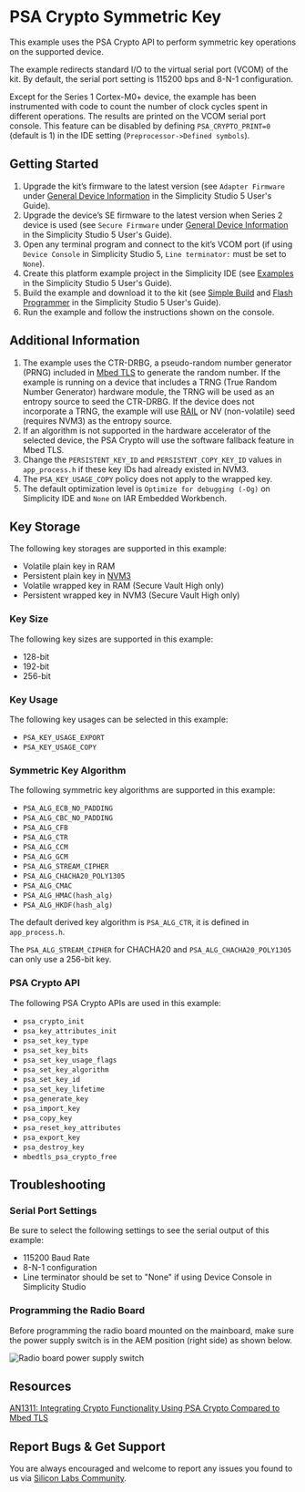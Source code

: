 # PSA Crypto Symmetric Key

This example uses the PSA Crypto API to perform symmetric key operations on the supported device.

The example redirects standard I/O to the virtual serial port (VCOM) of the kit. By default, the serial port setting is 115200 bps and 8-N-1 configuration.

Except for the Series 1 Cortex-M0+ device, the example has been instrumented with code to count the number of clock cycles spent in different operations. The results are printed on the VCOM serial port console. This feature can be disabled by defining `PSA_CRYPTO_PRINT=0` (default is 1) in the IDE setting (`Preprocessor->Defined symbols`).

## Getting Started

1. Upgrade the kit’s firmware to the latest version (see `Adapter Firmware` under [General Device Information](https://docs.silabs.com/simplicity-studio-5-users-guide/latest/ss-5-users-guide-about-the-launcher/welcome-and-device-tabs#general-device-information) in the Simplicity Studio 5 User's Guide).
2. Upgrade the device’s SE firmware to the latest version when Series 2 device is used (see `Secure Firmware` under [General Device Information](https://docs.silabs.com/simplicity-studio-5-users-guide/latest/ss-5-users-guide-about-the-launcher/welcome-and-device-tabs#general-device-information) in the Simplicity Studio 5 User's Guide).
3. Open any terminal program and connect to the kit’s VCOM port (if using `Device Console` in Simplicity Studio 5, `Line terminator:` must be set to `None`).
4. Create this platform example project in the Simplicity IDE (see [Examples](https://docs.silabs.com/simplicity-studio-5-users-guide/latest/ss-5-users-guide-getting-started/start-a-project#examples) in the Simplicity Studio 5 User's Guide).
5. Build the example and download it to the kit (see [Simple Build](https://docs.silabs.com/simplicity-studio-5-users-guide/latest/ss-5-users-guide-building-and-flashing/building#simple-build) and [Flash Programmer](https://docs.silabs.com/simplicity-studio-5-users-guide/latest/ss-5-users-guide-building-and-flashing/flashing#flash-programmer) in the Simplicity Studio 5 User's Guide).
6. Run the example and follow the instructions shown on the console.

## Additional Information

1. The example uses the CTR-DRBG, a pseudo-random number generator (PRNG) included in [Mbed TLS](https://docs.silabs.com/mbed-tls/latest/) to generate the random number. If the example is running on a device that includes a TRNG (True Random Number Generator) hardware module, the TRNG will be used as an entropy source to seed the CTR-DRBG. If the device does not incorporate a TRNG, the example will use [RAIL](https://docs.silabs.com/rail/latest/) or NV (non-volatile) seed (requires NVM3) as the entropy source.
2. If an algorithm is not supported in the hardware accelerator of the selected device, the PSA Crypto will use the software fallback feature in Mbed TLS.
3. Change the `PERSISTENT_KEY_ID` and `PERSISTENT_COPY_KEY_ID` values in `app_process.h` if these key IDs had already existed in NVM3.
4. The `PSA_KEY_USAGE_COPY` policy does not apply to the wrapped key.
5. The default optimization level is `Optimize for debugging (-Og)` on Simplicity IDE and `None` on IAR Embedded Workbench.

## Key Storage

The following key storages are supported in this example:

* Volatile plain key in RAM
* Persistent plain key in [NVM3](https://docs.silabs.com/gecko-platform/3.1/driver/api/group-nvm3)
* Volatile wrapped key in RAM (Secure Vault High only)
* Persistent wrapped key in NVM3 (Secure Vault High only)

### Key Size

The following key sizes are supported in this example:

* 128-bit
* 192-bit
* 256-bit

### Key Usage

The following key usages can be selected in this example:

* `PSA_KEY_USAGE_EXPORT`
* `PSA_KEY_USAGE_COPY`

### Symmetric Key Algorithm

The following symmetric key algorithms are supported in this example:

* `PSA_ALG_ECB_NO_PADDING`
* `PSA_ALG_CBC_NO_PADDING`
* `PSA_ALG_CFB`
* `PSA_ALG_CTR`
* `PSA_ALG_CCM`
* `PSA_ALG_GCM`
* `PSA_ALG_STREAM_CIPHER`
* `PSA_ALG_CHACHA20_POLY1305`
* `PSA_ALG_CMAC`
* `PSA_ALG_HMAC(hash_alg)`
* `PSA_ALG_HKDF(hash_alg)`

The default derived key algorithm is `PSA_ALG_CTR`, it is defined in `app_process.h`.

The `PSA_ALG_STREAM_CIPHER` for CHACHA20 and `PSA_ALG_CHACHA20_POLY1305` can only use a 256-bit key.

### PSA Crypto API

The following PSA Crypto APIs are used in this example:

* `psa_crypto_init`
* `psa_key_attributes_init`
* `psa_set_key_type`
* `psa_set_key_bits`
* `psa_set_key_usage_flags`
* `psa_set_key_algorithm`
* `psa_set_key_id`
* `psa_set_key_lifetime`
* `psa_generate_key`
* `psa_import_key`
* `psa_copy_key`
* `psa_reset_key_attributes`
* `psa_export_key`
* `psa_destroy_key`
* `mbedtls_psa_crypto_free`

## Troubleshooting

### Serial Port Settings

Be sure to select the following settings to see the serial output of this example:

* 115200 Baud Rate 
* 8-N-1 configuration
* Line terminator should be set to "None" if using Device Console in Simplicity Studio

### Programming the Radio Board

Before programming the radio board mounted on the mainboard, make sure the power supply switch is in the AEM position (right side) as shown below.

![Radio board power supply switch](image/readme_img0.png)

## Resources

[AN1311: Integrating Crypto Functionality Using PSA Crypto Compared to Mbed TLS](https://www.silabs.com/documents/public/application-notes/an1311-mbedtls-psa-crypto-porting-guide.pdf)

## Report Bugs & Get Support

You are always encouraged and welcome to report any issues you found to us via [Silicon Labs Community](https://community.silabs.com/).